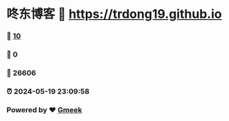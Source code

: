# 咚东博客 :link: https://trdong19.github.io 
### :page_facing_up: [10](https://trdong19.github.io/tag.html) 
### :speech_balloon: 0 
### :hibiscus: 26606 
### :alarm_clock: 2024-05-19 23:09:58 
### Powered by :heart: [Gmeek](https://github.com/Meekdai/Gmeek)
